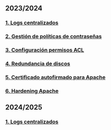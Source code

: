 ## 2023/2024

### [1. Logs centralizados](Práctica_1.md)

### [2. Gestión de políticas de contraseñas](Práctica_2.md)

### [3. Configuración permisos ACL](Práctica_3.md)

### [4. Redundancia de discos](Práctica_4.md)

### [5. Certificado autofirmado para Apache](Práctica_5.md)

### [6. Hardening Apache](Práctica_6.md)

## 2024/2025

### [1. Logs centralizados](https://github.com/ASIR2-SGD/p1-logs-centralizados-adrileon999/blob/main/P1_Log_centralizados.md)

